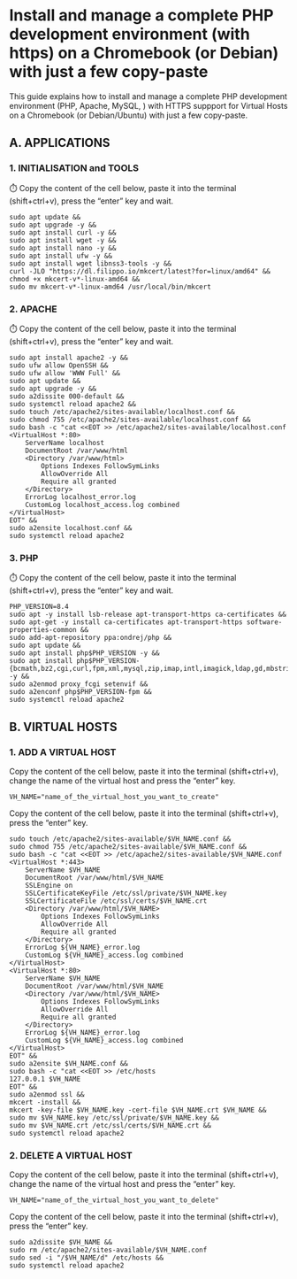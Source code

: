 # Install and manage a complete PHP development environment (with https) on a Chromebook (or Debian) with just a few copy-paste

This guide explains how to install and manage a complete PHP development environment (PHP, Apache, MySQL, ) with HTTPS suppport for Virtual Hosts on a Chromebook (or Debian/Ubuntu) with just a few copy-paste.

## A. APPLICATIONS
### 1. INITIALISATION and TOOLS
⏱️ Copy the content of the cell below, paste it into the terminal (shift+ctrl+v), press the “enter” key and wait.
```shell
sudo apt update &&
sudo apt upgrade -y &&
sudo apt install curl -y &&
sudo apt install wget -y &&
sudo apt install nano -y &&
sudo apt install ufw -y &&
sudo apt install wget libnss3-tools -y &&
curl -JLO "https://dl.filippo.io/mkcert/latest?for=linux/amd64" &&
chmod +x mkcert-v*-linux-amd64 &&
sudo mv mkcert-v*-linux-amd64 /usr/local/bin/mkcert 
```

### 2. APACHE
⏱️ Copy the content of the cell below, paste it into the terminal (shift+ctrl+v), press the “enter” key and wait.
```shell
sudo apt install apache2 -y &&
sudo ufw allow OpenSSH &&
sudo ufw allow 'WWW Full' &&
sudo apt update &&
sudo apt upgrade -y &&
sudo a2dissite 000-default &&
sudo systemctl reload apache2 &&
sudo touch /etc/apache2/sites-available/localhost.conf &&
sudo chmod 755 /etc/apache2/sites-available/localhost.conf &&
sudo bash -c "cat <<EOT >> /etc/apache2/sites-available/localhost.conf
<VirtualHost *:80>
    ServerName localhost
    DocumentRoot /var/www/html
    <Directory /var/www/html>
        Options Indexes FollowSymLinks
        AllowOverride All
        Require all granted
    </Directory>
    ErrorLog localhost_error.log 
    CustomLog localhost_access.log combined 
</VirtualHost>
EOT" &&
sudo a2ensite localhost.conf &&
sudo systemctl reload apache2
```

### 3. PHP
⏱️ Copy the content of the cell below, paste it into the terminal (shift+ctrl+v), press the “enter” key and wait.
```shell
PHP_VERSION=8.4
sudo apt -y install lsb-release apt-transport-https ca-certificates &&
sudo apt-get -y install ca-certificates apt-transport-https software-properties-common &&
sudo add-apt-repository ppa:ondrej/php &&
sudo apt update &&
sudo apt install php$PHP_VERSION -y &&
sudo apt install php$PHP_VERSION-{bcmath,bz2,cgi,curl,fpm,xml,mysql,zip,imap,intl,imagick,ldap,gd,mbstring,mysql,pgsql,soap,xmlrpc} -y &&
sudo a2enmod proxy_fcgi setenvif &&
sudo a2enconf php$PHP_VERSION-fpm &&
sudo systemctl reload apache2
```

## B. VIRTUAL HOSTS

### 1. ADD A VIRTUAL HOST
Copy the content of the cell below, paste it into the terminal (shift+ctrl+v), change the name of the virtual host  and press the “enter” key.
```shell
VH_NAME="name_of_the_virtual_host_you_want_to_create"
```
Copy the content of the cell below, paste it into the terminal (shift+ctrl+v), press the “enter” key.
```shell
sudo touch /etc/apache2/sites-available/$VH_NAME.conf &&
sudo chmod 755 /etc/apache2/sites-available/$VH_NAME.conf &&
sudo bash -c "cat <<EOT >> /etc/apache2/sites-available/$VH_NAME.conf
<VirtualHost *:443>
    ServerName $VH_NAME
    DocumentRoot /var/www/html/$VH_NAME
    SSLEngine on
    SSLCertificateKeyFile /etc/ssl/private/$VH_NAME.key
    SSLCertificateFile /etc/ssl/certs/$VH_NAME.crt
    <Directory /var/www/html/$VH_NAME>
        Options Indexes FollowSymLinks
        AllowOverride All
        Require all granted
    </Directory>
    ErrorLog ${VH_NAME}_error.log 
    CustomLog ${VH_NAME}_access.log combined  
</VirtualHost>
<VirtualHost *:80>
    ServerName $VH_NAME
    DocumentRoot /var/www/html/$VH_NAME
    <Directory /var/www/html/$VH_NAME>
        Options Indexes FollowSymLinks
        AllowOverride All
        Require all granted
    </Directory>
    ErrorLog ${VH_NAME}_error.log 
    CustomLog ${VH_NAME}_access.log combined  
</VirtualHost>
EOT" &&
sudo a2ensite $VH_NAME.conf &&
sudo bash -c "cat <<EOT >> /etc/hosts
127.0.0.1 $VH_NAME
EOT" &&
sudo a2enmod ssl &&
mkcert -install &&
mkcert -key-file $VH_NAME.key -cert-file $VH_NAME.crt $VH_NAME &&
sudo mv $VH_NAME.key /etc/ssl/private/$VH_NAME.key &&
sudo mv $VH_NAME.crt /etc/ssl/certs/$VH_NAME.crt &&
sudo systemctl reload apache2
```

### 2. DELETE A VIRTUAL HOST
Copy the content of the cell below, paste it into the terminal (shift+ctrl+v), change the name of the virtual host  and press the “enter” key.
```shell
VH_NAME="name_of_the_virtual_host_you_want_to_delete"
```
Copy the content of the cell below, paste it into the terminal (shift+ctrl+v), press the “enter” key.
```shell
sudo a2dissite $VH_NAME &&
sudo rm /etc/apache2/sites-available/$VH_NAME.conf
sudo sed -i "/$VH_NAME/d" /etc/hosts &&
sudo systemctl reload apache2
```

